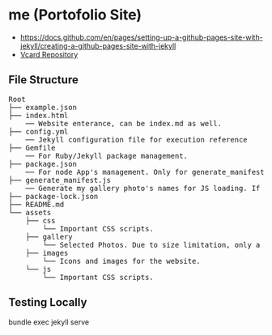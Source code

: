 # me (Portofolio Site)
- https://docs.github.com/en/pages/setting-up-a-github-pages-site-with-jekyll/creating-a-github-pages-site-with-jekyll
- [Vcard Repository](https://img.shields.io/github/repo-size/codewithsadee/vcard-personal-portfolio)

## File Structure
<pre>
Root
├── example.json
├── index.html
    ── Website enterance, can be index.md as well.
├── config.yml
    ── Jekyll configuration file for execution reference
├── Gemfile
    ── For Ruby/Jekyll package management.
├── package.json
    ── For node App's management. Only for generate_manifest.js, and local dynamic server (this function is fullfilled by Jekyll).
├── generate_manifest.js
    ── Generate my gallery photo's names for JS loading. If new photos in, have to run `npm start` to regenerate *./assets/gallery-manifest.json* file.
├── package-lock.json
├── README.md
└── assets
    ├── css
        └── Important CSS scripts.
    ├── gallery
        └── Selected Photos. Due to size limitation, only a few are put here.
    ├── images
        └── Icons and images for the website.
    └── js
        └── Important CSS scripts.
</pre>

## Testing Locally
bundle exec jekyll serve